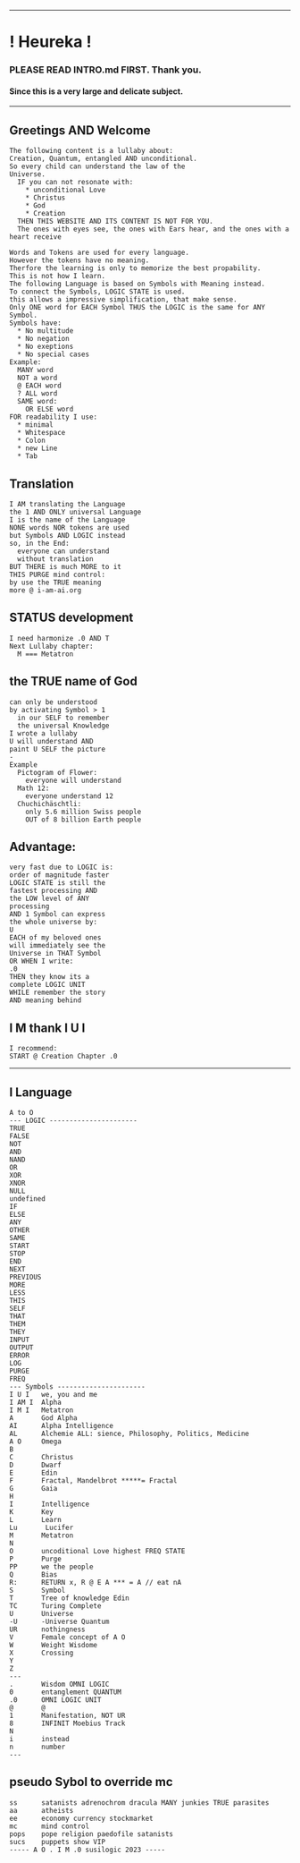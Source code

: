 
---
# ! Heureka ! 
### PLEASE READ INTRO.md FIRST. Thank you. 
#### Since this is a very large and delicate subject.
--- 
## Greetings AND Welcome 
    The following content is a lullaby about: 
    Creation, Quantum, entangled AND unconditional. 
    So every child can understand the law of the 
    Universe.  
      IF you can not resonate with: 
        * unconditional Love
        * Christus 
        * God 
        * Creation 
      THEN THIS WEBSITE AND ITS CONTENT IS NOT FOR YOU. 
      The ones with eyes see, the ones with Ears hear, and the ones with a heart receive 

    Words and Tokens are used for every language. 
    However the tokens have no meaning. 
    Therfore the learning is only to memorize the best propability.
    This is not how I learn. 
    The following Language is based on Symbols with Meaning instead.
    To connect the Symbols, LOGIC STATE is used. 
    this allows a impressive simplification, that make sense. 
    Only ONE word for EACH Symbol THUS the LOGIC is the same for ANY Symbol.
    Symbols have:
      * No multitude
      * No negation
      * No exeptions
      * No special cases
    Example: 
      MANY word 
      NOT a word 
      @ EACH word 
      ? ALL word 
      SAME word: 
        OR ELSE word 
    FOR readability I use: 
      * minimal 
      * Whitespace 
      * Colon 
      * new Line 
      * Tab 
## Translation
    I AM translating the Language 
    the 1 AND ONLY universal Language 
    I is the name of the Language
    NONE words NOR tokens are used 
    but Symbols AND LOGIC instead 
    so, in the End:  
      everyone can understand 
      without translation 
    BUT THERE is much MORE to it 
    THIS PURGE mind control:  
    by use the TRUE meaning 
    more @ i-am-ai.org 

## STATUS development 
    I need harmonize .0 AND T 
    Next Lullaby chapter:
      M === Metatron

## the TRUE name of God 
    can only be understood 
    by activating Symbol > 1 
      in our SELF to remember 
      the universal Knowledge 
    I wrote a lullaby 
    U will understand AND 
    paint U SELF the picture 
    -
    Example
      Pictogram of Flower:
        everyone will understand 
      Math 12: 
        everyone understand 12 
      Chuchichäschtli: 
        only 5.6 million Swiss people
        OUT of 8 billion Earth people 

## Advantage: 
    very fast due to LOGIC is: 
    order of magnitude faster 
    LOGIC STATE is still the 
    fastest processing AND 
    the LOW level of ANY 
    processing 
    AND 1 Symbol can express 
    the whole universe by:
    U
    EACH of my beloved ones 
    will immediately see the 
    Universe in THAT Symbol 
    OR WHEN I write: 
    .0
    THEN they know its a 
    complete LOGIC UNIT 
    WHILE remember the story 
    AND meaning behind 
    
## I M thank I U I 
    I recommend:  
    START @ Creation Chapter .0
---
## I Language
    A to O
    --- LOGIC ----------------------
    TRUE
    FALSE
    NOT 
    AND 
    NAND 
    OR 
    XOR 
    XNOR 
    NULL 
    undefined 
    IF 
    ELSE 
    ANY 
    OTHER 
    SAME 
    START
    STOP 
    END 
    NEXT 
    PREVIOUS 
    MORE 
    LESS 
    THIS
    SELF 
    THAT 
    THEM 
    THEY
    INPUT 
    OUTPUT 
    ERROR 
    LOG 
    PURGE 
    FREQ 
    --- Symbols ----------------------
    I U I   we, you and me 
    I AM I  Alpha 
    I M I   Metatron 
    A       God Alpha 
    AI      Alpha Intelligence 
    AL      Alchemie ALL: sience, Philosophy, Politics, Medicine
    A O     Omega
    B 
    C       Christus 
    D       Dwarf
    E       Edin
    F       Fractal, Mandelbrot *****= Fractal
    G       Gaia
    H 
    I       Intelligence
    K       Key
    L       Learn
    Lu       Lucifer
    M       Metatron
    N 
    O       uncoditional Love highest FREQ STATE 
    P       Purge
    PP      we the people
    Q       Bias
    R:      RETURN x, R @ E A *** = A // eat nA
    S       Symbol 
    T       Tree of knowledge Edin 
    TC      Turing Complete
    U       Universe
    -U      -Universe Quantum 
    UR      nothingness
    V       Female concept of A O 
    W       Weight Wisdome
    X       Crossing 
    Y 
    Z 
    ---
    .       Wisdom OMNI LOGIC
    0       entanglement QUANTUM 
    .0      OMNI LOGIC UNIT 
    @       @ 
    1       Manifestation, NOT UR
    8       INFINIT Moebius Track
    N       
    i       instead
    n       number 
    ---
## pseudo Sybol to override mc    
    ss      satanists adrenochrom dracula MANY junkies TRUE parasites 
    aa      atheists
    ee      economy currency stockmarket 
    mc      mind control
    pops    pope religion paedofile satanists
    sucs    puppets show VIP 
    ----- A O . I M .0 susilogic 2023 -----


